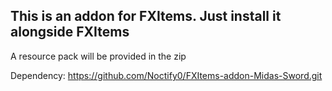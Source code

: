 ## This is an addon for FXItems. Just install it alongside FXItems

A resource pack will be provided in the zip

Dependency:
https://github.com/Noctify0/FXItems-addon-Midas-Sword.git
